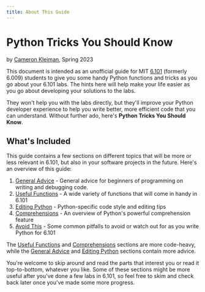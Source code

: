 ```yaml
---
title: About This Guide
---
```


# Python Tricks You Should Know

by [Cameron Kleiman](https://camk.co), Spring 2023

This document is intended as an unofficial guide for MIT
[6.101](https://py.mit.edu/) (formerly 6.009) students to give you some handy
Python functions and tricks as you go about your 6.101 labs. The hints here will
help make your life easier as you go about developing your solutions to the
labs.

They won't help you with the labs directly, but they'll improve your Python
developer experience to help you write better, more efficient code that you can
understand. Without further ado, here's **Python Tricks You Should Know**.

## What's Included

This guide contains a few sections on different topics that will be more or less
relevant in 6.101, but also in your software projects in the future. Here's an
overview of this guide:

1. [General Advice] - General advice for beginners of programming on writing and
   debugging code.
2. [Useful Functions] - A wide variety of functions that will come in handy in
   6.101
3. [Editing Python] - Python-specific code style and editing tips
4. [Comprehensions] - An overview of Python's powerful comprehension feature
5. [Avoid This] - Some common pitfalls to avoid or watch out for as you write
   Python for 6.101

The [Useful Functions] and [Comprehensions] sections are more code-heavy, while
the [General Advice] and [Editing Python] sections contain more advice.

You're welcome to skip around and read the parts that interest you or read it
top-to-bottom, whatever you like. Some of these sections might be more useful
after you've done a few labs in 6.101, so feel free to skim and check back later
once you've made some more progress.

[general advice]: 01_advice.md
[useful functions]: 02_functions.md
[editing python]: 03_editing.md
[comprehensions]: 04_comprehensions.md
[avoid this]: 05_avoid.md
